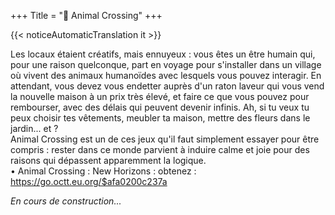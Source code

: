 +++
Title = "🍃 Animal Crossing"
+++

{{< noticeAutomaticTranslation it >}}



Les locaux étaient créatifs, mais ennuyeux : vous êtes un être humain qui, pour une raison quelconque, part en voyage pour s'installer dans un village où vivent des animaux humanoïdes avec lesquels vous pouvez interagir. En attendant, vous devez vous endetter auprès d'un raton laveur qui vous vend la nouvelle maison à un prix très élevé, et faire ce que vous pouvez pour rembourser, avec des délais qui peuvent devenir infinis. Ah, si tu veux tu peux choisir tes vêtements, meubler ta maison, mettre des fleurs dans le jardin... et ?  
Animal Crossing est un de ces jeux qu'il faut simplement essayer pour être compris : rester dans ce monde parvient à induire calme et joie pour des raisons qui dépassent apparemment la logique.  
	• Animal Crossing : New Horizons : obtenez : <https://go.octt.eu.org/$afa0200c237a>

_En cours de construction..._